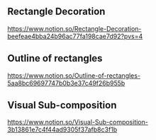 ## Rectangle Decoration
https://www.notion.so/Rectangle-Decoration-beefeae4bba24b96ac77fa198cae7d92?pvs=4

## Outline of rectangles
https://www.notion.so/Outline-of-rectangles-5aa8bc69697747b0b3e37c49f26b955b

## Visual Sub-composition
https://www.notion.so/Visual-Sub-composition-3b13861e7c4f44ad9305f37afb8c3f1b
